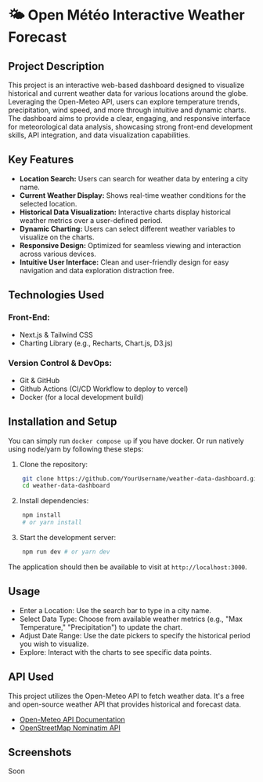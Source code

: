 # 🌤️ Open Météo Interactive Weather Forecast

## Project Description

This project is an interactive web-based dashboard designed to visualize historical and current weather data for various locations around the globe. Leveraging the Open-Meteo API, users can explore temperature trends, precipitation, wind speed, and more through intuitive and dynamic charts. The dashboard aims to provide a clear, engaging, and responsive interface for meteorological data analysis, showcasing strong front-end development skills, API integration, and data visualization capabilities.

## Key Features

- **Location Search:** Users can search for weather data by entering a city name.
- **Current Weather Display:** Shows real-time weather conditions for the selected location.
- **Historical Data Visualization:** Interactive charts display historical weather metrics over a user-defined period.
- **Dynamic Charting:** Users can select different weather variables to visualize on the charts.
- **Responsive Design:** Optimized for seamless viewing and interaction across various devices.
- **Intuitive User Interface:** Clean and user-friendly design for easy navigation and data exploration distraction free.

## Technologies Used

### Front-End:
- Next.js & Tailwind CSS
- Charting Library (e.g., Recharts, Chart.js, D3.js)

### Version Control & DevOps:
- Git & GitHub
- Github Actions (CI/CD Workflow to deploy to vercel)
- Docker (for a local development build)

## Installation and Setup

You can simply run `docker compose up` if you have docker. Or run natively using node/yarn by following these steps:

1. Clone the repository:
``` bash
    git clone https://github.com/YourUsername/weather-data-dashboard.git
    cd weather-data-dashboard
```

2. Install dependencies:
```bash
    npm install
    # or yarn install
```

3. Start the development server:
```bash
    npm run dev # or yarn dev
```

The application should then be available to visit at `http://localhost:3000`.

## Usage
- Enter a Location: Use the search bar to type in a city name.
- Select Data Type: Choose from available weather metrics (e.g., "Max Temperature," "Precipitation") to update the chart.
- Adjust Date Range: Use the date pickers to specify the historical period you wish to visualize.
- Explore: Interact with the charts to see specific data points.

## API Used
This project utilizes the Open-Meteo API to fetch weather data. It's a free and open-source weather API that provides historical and forecast data.

- [Open-Meteo API Documentation](https://open-meteo.com/en/docs)
- [OpenStreetMap Nominatim API](https://nominatim.org/release-docs/latest/api/Search/)

## Screenshots

Soon